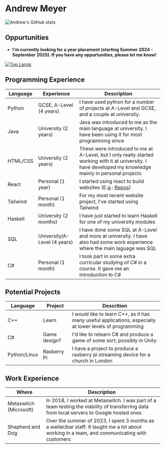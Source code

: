 # Andrew Meyer
![Andrew's GitHub stats](https://github-readme-stats.vercel.app/api?username=andrew03meyer&show_icons=true&theme=radical) 


## Oppurtunities
 - **I'm currently looking for a year placement (starting Summer 2024 - September 2025). If you have any oppurtunities, please let me know!**

[![Top Langs](https://github-readme-stats.vercel.app/api/top-langs/?username=andrew03meyer)](https://github.com/andrew03meyer/github-readme-stats&theme=radical) 

## Programming Experience
| Language | Experience     | Description |
| -------- | ---------------------------- | -------------------------------------------------------------------------------------------------------------------------- |
| Python   | GCSE, A-Level  (4 years)     | I have used python for a number of projects at A-Level and GCSE, and a couple at university.                               |
| Java     | University    (2 years)      | Java was introduced to me as the main language at university. I have been using it for most programming since              |
| HTML/CSS | University (2 years)         | These were introduced to me at A-Level, but I only really started working with it at university. I have developed my                                                knowledge mainly in personal projects                                                                                                                                  |
| React    | Personal (1 year)            | I started using react to build websites (E.g.: [Repos](https://github.com/andrew03meyer/Andrew-Meyer))                     |
| Tailwind | Personal (1 month)           | For my most recent website project, I've started using Tailwind                                                            |
| Haskell  | University (2 months)        | I have just started to learn Haskell for one of my university modules                                                      |
| SQL      | University/A-Level (4 years) | I have done some SQL at A-Level and more at university. I have also had some work experience where the main laguage was SQL|
| C#       | Personal (1 month)           | I took part in some extra curricular studying of C# in a course. It gave me an introduction to C#                          |

## Potential Projects
| Language     | Project      | Descrition                                                                                               |
| ------------ | ------------ | -------------------------------------------------------------------------------------------------------- |
| C++          | Learn        | I would like to learn C++, as it has many useful applications, especially at lower levels of programming |
| C#           | Game design? | I'd like to relearn C# and produce a game of some sort, possibly in Unity                                |
| Python/Linux | Rasberry Pi  | I have a project to produce a rasberry pi streaming device for a church in London                        |

## Work Experience
| Where                  | Description                                                                                                                                   |
| ---------------------- | --------------------------------------------------------------------------------------------------------------------------------------------- |
| Metaswitch (Microsoft) | In 2018, I worked at Metaswitch. I was part of a team testing the viability of transferring data from local servers to Google hosted ones     |
|Shepherd and Dog        | Over the summer of 2023, I spent 3 months as a waiter/bar staff. It taught me a lot about working in a team, and communicating with customers |
